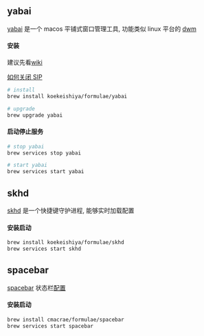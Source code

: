 ## yabai

[yabai](https://github.com/koekeishiya/yabai) 是一个 macos 平铺式窗口管理工具, 功能类似 linux 平台的 [dwm](https://github.com/LukeSmithxyz/dwm)

#### 安装

建议先看[wiki](https://github.com/koekeishiya/yabai/wiki)

[如何关闭 SIP](https://www.jianshu.com/p/fe78d2036192)

```sh
# install
brew install koekeishiya/formulae/yabai

# upgrade
brew upgrade yabai
```

#### 启动停止服务

```sh
# stop yabai
brew services stop yabai

# start yabai
brew services start yabai
```

## skhd

[skhd](https://github.com/koekeishiya/skhd) 是一个快捷键守护进程, 能够实时加载配置

#### 安装启动

```sh
brew install koekeishiya/formulae/skhd
brew services start skhd
```

## spacebar

[spacebar](https://github.com/cmacrae/spacebar) 状态栏[配置](https://github.com/cmacrae/spacebar/blob/master/examples/spacebarrc)

#### 安装启动

```sh
brew install cmacrae/formulae/spacebar
brew services start spacebar
```
